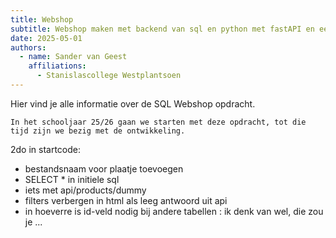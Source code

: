 ```yaml
---
title: Webshop
subtitle: Webshop maken met backend van sql en python met fastAPI en een frontend van html, css en javascript
date: 2025-05-01
authors:
  - name: Sander van Geest
    affiliations:
      - Stanislascollege Westplantsoen
---
```


Hier vind je alle informatie over de SQL Webshop opdracht.

```{warning} Work in progress
In het schooljaar 25/26 gaan we starten met deze opdracht, tot die tijd zijn we bezig met de ontwikkeling.
```

2do in startcode:
- bestandsnaam voor plaatje toevoegen
- SELECT * in initiele sql
- iets met api/products/dummy
- filters verbergen in html als leeg antwoord uit api
- in hoeverre is id-veld nodig bij andere tabellen : ik denk van wel, die zou je ...
